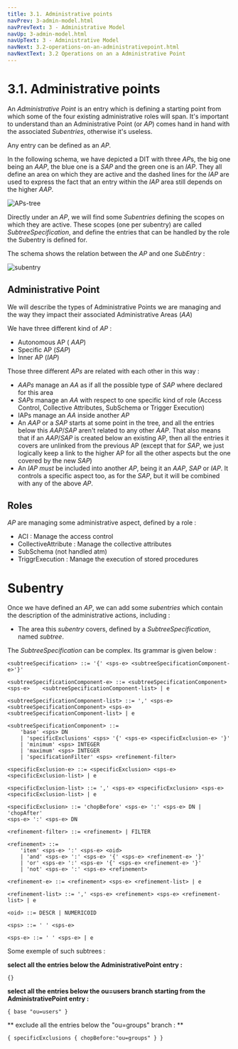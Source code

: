 ```yaml
---
title: 3.1. Administrative points
navPrev: 3-admin-model.html
navPrevText: 3 - Administrative Model
navUp: 3-admin-model.html
navUpText: 3 - Administrative Model
navNext: 3.2-operations-on-an-administrativepoint.html
navNextText: 3.2 Operations on an a Administrative Point
---
```


# 3.1. Administrative points

An *Administrative Point* is an entry which is defining a starting point
from which some of the four existing administrative roles will span. It's
important to understand than an Administrative Point (or *AP*) comes hand
in hand with the associated *Subentries*, otherwise it's useless.

Any entry can be defined as an *AP*.

In the following schema, we have depicted a DIT with three *AP*s, the big
one being an *AAP*, the blue one is a *SAP* and the green one is an *IAP*.
They all define an area on which they are active and the dashed lines for
the *IAP* are used to express the fact that an entry within the *IAP* area
still depends on the higher *AAP*.


![APs-tree](images/APs-tree.png)


Directly under an *AP*, we will find some *Subentries* defining the scopes
on which they are active. These scopes (one per subentry) are called
*SubtreeSpecification*, and define the entries that can be handled by the
role the Subentry is defined for.

The schema shows the relation between the *AP* and one *SubEntry* :


![subentry](images/subentry.png)


## Administrative Point
We will describe the types of Administrative Points we are managing and the
way they impact their associated Administrative Areas (*AA*)

We have three different kind of *AP*  :

* Autonomous AP ( *AAP*)
* Specific AP (*SAP*)
* Inner AP (*IAP*)

Those three different *APs* are related with each other in this way :

* *AAPs* manage an *AA* as if all the possible type of *SAP* where declared
for this area
* *SAPs* manage an *AA* with respect to one specific kind of role (Access
Control, Collective Attributes, SubSchema or Trigger Execution)
* IAPs manage an *AA* inside another *AP*
* An *AAP* or a *SAP* starts at some point in the tree, and all the entries
below this *AAP*/*SAP* aren't related to any other *AAP*. That also means
that if an *AAP*/*SAP* is created below an existing AP, then all the
entries it covers are unlinked from the previous AP (except that for *SAP*,
we just logically keep a link to the higher AP for all the other aspects
but the one covered by the new *SAP*)
* An *IAP* _must_ be included into another *AP*, being it an *AAP*, *SAP*
or *IAP*. It controls a specific aspect too, as for the *SAP*, but it will
be combined with any of the above *AP*.

## Roles
*AP* are managing some administrative aspect, defined by a role :

* ACI : Manage the access control
* CollectiveAttribute : Manage the collective attributes
* SubSchema (not handled atm) 
* TriggrExecution : Manage the execution of stored procedures

# Subentry

Once we have defined an *AP*, we can add some *subentries* which contain
the description of the administrative actions, including :

* The area this *subentry* covers, defined by a *SubtreeSpecification*,
named *subtree*.


The *SubtreeSpecification* can be complex. Its grammar is given below :


    <subtreeSpecification> ::= '{' <sps-e> <subtreeSpecificationComponent-e>'}'
    
    <subtreeSpecificationComponent-e> ::= <subtreeSpecificationComponent> <sps-e>    <subtreeSpecificationComponent-list> | e
    
    <subtreeSpecificationComponent-list> ::= ',' <sps-e>
    <subtreeSpecificationComponent> <sps-e>
    <subtreeSpecificationComponent-list> | e 
    
    <subtreeSpecificationComponent> ::= 
        'base' <sps> DN
        | 'specificExclusions' <sps> '{' <sps-e> <specificExclusion-e> '}'
        | 'minimum' <sps> INTEGER
        | 'maximum' <sps> INTEGER
        | 'specificationFilter' <sps> <refinement-filter>
    
    <specificExclusion-e> ::= <specificExclusion> <sps-e>
    <specificExclusion-list> | e
    
    <specificExclusion-list> ::= ',' <sps-e> <specificExclusion> <sps-e>
    <specificExclusion-list> | e
    
    <specificExclusion> ::= 'chopBefore' <sps-e> ':' <sps-e> DN | 'chopAfter'
    <sps-e> ':' <sps-e> DN
    
    <refinement-filter> ::= <refinement> | FILTER
    
    <refinement> ::= 
        'item' <sps-e> ':' <sps-e> <oid> 
        | 'and' <sps-e> ':' <sps-e> '{' <sps-e> <refinement-e> '}'
        | 'or' <sps-e> ':' <sps-e> '{' <sps-e> <refinement-e> '}' 
        | 'not' <sps-e> ':' <sps-e> <refinement>
    
    <refinement-e> ::= <refinement> <sps-e> <refinement-list> | e
    
    <refinement-list> ::= ',' <sps-e> <refinement> <sps-e> <refinement-list> | e
    
    <oid> ::= DESCR | NUMERICOID
    
    <sps> ::= ' ' <sps-e>
    
    <sps-e> ::= ' ' <sps-e> | e


Some exemple of such subtrees :

**select all the entries below the AdministrativePoint entry :**

    {} 
 

**select all the entries below the ou=users branch
starting from the AdministrativePoint entry :**

    { base "ou=users" } 


** exclude all the entries below the "ou=groups" branch : **

    { specificExclusions { chopBefore:"ou=groups" } } 
